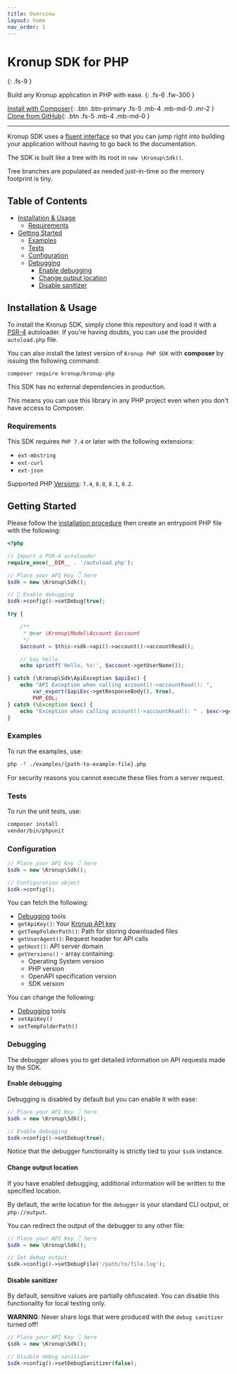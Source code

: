 ```yaml
---
title: Overview
layout: home
nav_order: 1
---
```


# Kronup SDK for PHP
{: .fs-9 }

Build any Kronup application in PHP with ease.
{: .fs-6 .fw-300 }

[Install with Composer](https://packagist.org/packages/kronup/kronup-php){: .btn .btn-primary .fs-5 .mb-4 .mb-md-0 .mr-2 }
[Clone from GitHub](https://github.com/kronup/kronup-php){: .btn .fs-5 .mb-4 .mb-md-0 }

---

Kronup SDK uses a [fluent interface](https://en.wikipedia.org/wiki/Fluent_interface) so that you can jump right into 
building your application without having to go back to the documentation.

The SDK is built like a tree with its root in ```new \Kronup\Sdk()```. 

Tree branches are populated as needed just-in-time so the memory footprint is tiny.

## Table of Contents
- [Installation & Usage](#installation--usage)
  - [Requirements](#requirements)
- [Getting Started](#getting-started)
  - [Examples](#examples)
  - [Tests](#tests)
  - [Configuration](#configuration)
  - [Debugging](#debugging)
    - [Enable debugging](#enable-debugging)
    - [Change output location](#change-output-location)
    - [Disable sanitizer](#disable-sanitizer)

## Installation & Usage

To install the Kronup SDK, simply clone this repository and load it with a [PSR-4](https://www.php-fig.org/psr/psr-4/) autoloader.
If you're having doubts, you can use the provided `autoload.php` file.

You can also install the latest version of `Kronup PHP SDK` with **composer** by issuing the following command:

```
composer require kronup/kronup-php
```

This SDK has no external dependencies in production. 

This means you can use this library in any PHP project even when you don't have access to Composer.

### Requirements

This SDK requires `PHP 7.4` or later with the following extensions:

 * `ext-mbstring`
 * `ext-curl`
 * `ext-json`

Supported PHP [Versions](https://www.php.net/supported-versions.php): `7.4`, `8.0`, `8.1`, `8.2`.

## Getting Started

Please follow the [installation procedure](#installation--usage) then create an entrypoint PHP file with the following:

```php
<?php

// Import a PSR-4 autoloader
require_once(__DIR__ . '/autoload.php');

// Place your API Key 👇 here
$sdk = new \Kronup\Sdk();

// 🐛 Enable debugging
$sdk->config()->setDebug(true);

try {

    /**
     * @var \Kronup\Model\Account $account
     */
    $account = $this->sdk->api()->account()->accountRead();

    // Say hello
    echo sprintf('Hello, %s!', $account->getUserName());

} catch (\Kronup\Sdk\ApiException $apiExc) {
    echo "API Exception when calling account()->accountRead(): ",
        var_export($apiExc->getResponseBody(), true),
        PHP_EOL;
} catch (\Exception $exc) {
    echo "Exception when calling account()->accountRead(): " . $exc->getMessage() . PHP_EOL;
}
```

### Examples

To run the examples, use:

```bash
php -f ./examples/{path-to-example-file}.php
```

For security reasons you cannot execute these files from a server request.

### Tests

To run the unit tests, use:

```bash
composer install
vendor/bin/phpunit
```

### Configuration

```php
// Place your API Key 👇 here
$sdk = new \Kronup\Sdk();

// Configuration object
$sdk->config();
```

You can fetch the following:

  * [Debugging](#debugging) tools
  * `getApiKey()`: Your [Kronup API key](https://go.kronup.com)
  * `getTempFolderPath()`: Path for storing downloaded files
  * `getUserAgent()`: Request header for API calls
  * `getHost()`: API server domain
  * `getVersions()` - array containing:
    * Operating System version
    * PHP version
    * OpenAPI specification version
    * SDK version

You can change the following:

  * [Debugging](#debugging) tools
  * `setApiKey()`
  * `setTempFolderPath()`

### Debugging

The debugger allows you to get detailed information on API requests made by the SDK.

#### Enable debugging

Debugging is disabled by default but you can enable it with ease:

```php
// Place your API Key 👇 here
$sdk = new \Kronup\Sdk();

// Enable debugging
$sdk->config()->setDebug(true);
```

Notice that the debugger functionality is strictly tied to your `$sdk` instance.

#### Change output location

If you have enabled debugging, additional information will be written to the specified location.

By default, the write location for the `debugger` is your standard CLI output, or `php://output`.

You can redirect the output of the debugger to any other file:

```php
// Place your API Key 👇 here
$sdk = new \Kronup\Sdk();

// Set debug output
$sdk->config()->setDebugFile('/path/to/file.log');
```

#### Disable sanitizer

By default, sensitive values are partially obfuscated.
You can disable this functionality for local testing only.

**WARNING**: Never share logs that were produced with the `debug sanitizer` turned off!

```php
// Place your API Key 👇 here
$sdk = new \Kronup\Sdk();

// Disable debug sanitizer
$sdk->config()->setDebugSanitizer(false);
```